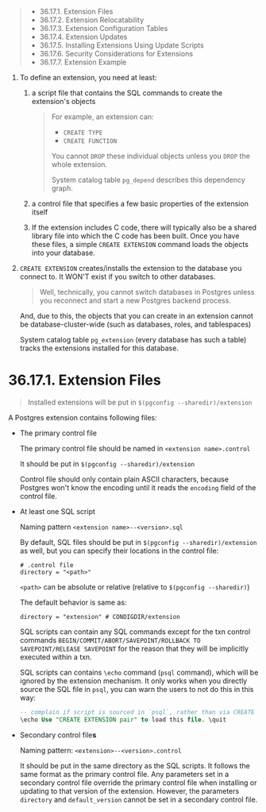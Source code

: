 > * 36.17.1. Extension Files
> * 36.17.2. Extension Relocatability  
> * 36.17.3. Extension Configuration Tables  
> * 36.17.4. Extension Updates  
> * 36.17.5. Installing Extensions Using Update Scripts  
> * 36.17.6. Security Considerations for Extensions  
> * 36.17.7. Extension Example  

1. To define an extension, you need at least:

   1. a script file that contains the SQL commands to create the extension's objects

      > For example, an extension can:
      >
      > * `CREATE TYPE`
      > * `CREATE FUNCTION`
      >
      > You cannot `DROP` these individual objects unless you `DROP` the whole 
      > extension.
      >
      > System catalog table `pg_depend` describes this dependency graph.
     
   2. a control file that specifies a few basic properties of the extension itself 
   3. If the extension includes C code, there will typically also be a shared library 
      file into which the C code has been built. Once you have these files, a simple 
      `CREATE EXTENSION` command loads the objects into your database.

2. `CREATE EXTENSION` creates/installs the extension to the database you connect
   to. It WON'T exist if you switch to other databases.

   > Well, technically, you cannot switch databases in Postgres unless you 
   > reconnect and start a new Postgres backend process.

   And, due to this, the objects that you can create in an extension cannot be
   database-cluster-wide (such as databases, roles, and tablespaces)

   System catalog table `pg_extension` (every database has such a table) tracks
   the extensions installed for this database.


# 36.17.1. Extension Files

> Installed extensions will be put in `$(pgconfig --sharedir)/extension`

A Postgres extension contains following files:

* The primary control file

  The primary control file should be named in `<extension name>.control`

  It should be put in `$(pgconfig --sharedir)/extension`

  Control file should only contain plain ASCII characters, because Postgres won't
  know the encoding until it reads the `encoding` field of the control file.

* At least one SQL script

  Naming pattern `<extension name>--<version>.sql`

  By default, SQL files should be put in `$(pgconfig --sharedir)/extension` as 
  well, but you can specify their locations in the control file:

  ```text
  # .control file
  directory = "<path>"
  ```

  `<path>` can be absolute or relative (relative to `$(pgconfig --sharedir)`)

  The default behavior is same as:

  ```text
  directory = "extension" # CONDIGDIR/extension
  ```

  SQL scripts can contain any SQL commands except for the txn control commands
  `BEGIN/COMMIT/ABORT/SAVEPOINT/ROLLBACK TO SAVEPOINT/RELEASE SAVEPOINT` for 
  the reason that they will be implicitly executed within a txn.

  SQL scripts can contains `\echo` command (`psql` command), which will be 
  ignored by the extension mechanism. It only works when you directly source
  the SQL file in `psql`, you can warn the users to not do this in this way:

  ```sql
  -- complain if script is sourced in `psql`, rather than via CREATE EXTENSION
  \echo Use "CREATE EXTENSION pair" to load this file. \quit
  ```

* Secondary control file**s**

  Naming pattern: `<extension>--<version>.control`

  It should be put in the same directory as the SQL scripts. It follows the same 
  format as the primary control file. Any parameters set in a secondary control 
  file override the primary control file when installing or updating to that 
  version of the extension. However, the parameters `directory` and `default_version`
  cannot be set in a secondary control file.

   